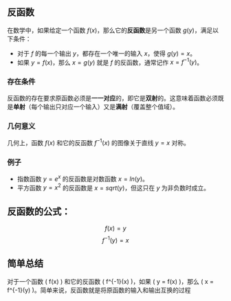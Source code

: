 
## 反函数
在数学中，如果给定一个函数 $f(x)$，那么它的**反函数**是另一个函数 $g(y)$，满足以下条件：
- 对于 $f$ 的每一个输出 $y$，都存在一个唯一的输入 $x$，使得 $g(y) = x$。
- 如果 $y = f(x)$，那么 $x = g(y)$ 就是 $f$ 的反函数，通常记作 $x = f^{-1}(y)$。
### 存在条件
反函数的存在要求原函数必须是**一一对应**的，即它是**双射**的。这意味着函数必须既是**单射**（每个输出只对应一个输入）又是**满射**（覆盖整个值域）。
### 几何意义
几何上，函数 $f(x)$ 和它的反函数 $f^{-1}(x)$ 的图像关于直线 $y = x$ 对称。
### 例子
- 指数函数 $y = e^x$ 的反函数是对数函数 $x = ln(y)$。
- 平方函数 $y = x^2$ 的反函数是 $x = sqrt(y)$，但这只在 $y$ 为非负数时成立。
## 反函数的公式：
$$ f(x) = y $$
$$ f^{-1}(y) = x $$
## 简单总结
对于一个函数 ( f(x) ) 和它的反函数 ( f^{-1}(x) )，如果 ( y = f(x) )，那么 ( x = f^{-1}(y) )。简单来说，反函数就是将原函数的输入和输出互换的过程